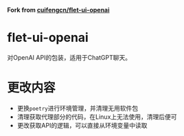 **Fork from [cuifengcn/flet-ui-openai](https://github.com/cuifengcn/flet-ui-openai)**


# flet-ui-openai
对OpenAI API的包装，适用于ChatGPT聊天。

# 更改内容
- 更换`poetry`进行环境管理，并清理无用软件包
- 清理获取代理部分的代码，在Linux上无法使用，清理后便可
- 更改获取API的逻辑，可以直接从环境变量中读取



